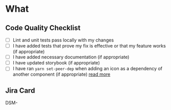 # What

<!-- Describe the technical "why" behind your changes -->

## Code Quality Checklist

- [ ] Lint and unit tests pass locally with my changes
- [ ] I have added tests that prove my fix is effective or that my feature works (if appropriate)
- [ ] I have added necessary documentation (if appropriate)
- [ ] I have updated storybook (if appropriate)
- [ ] I have ran `yarn set-peer-dep` when adding an icon as a dependency of another component (if appropriate) [read more](https://carlsberggbs.atlassian.net/wiki/spaces/DSM/pages/4697162121/Components+as+peer+dependency)

## Jira Card

<!-- if no card is associated, remove the line bellow and add "Not Applicable" -->

DSM-
